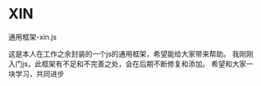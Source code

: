# XIN
通用框架-xin.js


这是本人在工作之余封装的一个js的通用框架，希望能给大家带来帮助。
我刚刚入门js，此框架有不足和不完善之处，会在后期不断修复和添加。
希望和大家一块学习，共同进步
